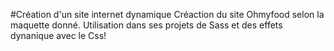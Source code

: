 #Création d'un site internet dynamique
Créaction du site Ohmyfood selon la maquette donné.
Utilisation dans ses projets de Sass et des effets dynanique avec le Css!
